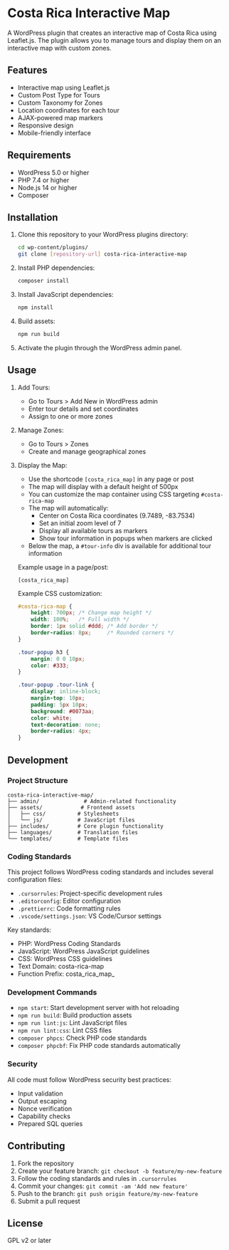 # Costa Rica Interactive Map

A WordPress plugin that creates an interactive map of Costa Rica using Leaflet.js. The plugin allows you to manage tours and display them on an interactive map with custom zones.

## Features

- Interactive map using Leaflet.js
- Custom Post Type for Tours
- Custom Taxonomy for Zones
- Location coordinates for each tour
- AJAX-powered map markers
- Responsive design
- Mobile-friendly interface

## Requirements

- WordPress 5.0 or higher
- PHP 7.4 or higher
- Node.js 14 or higher
- Composer

## Installation

1. Clone this repository to your WordPress plugins directory:
   ```bash
   cd wp-content/plugins/
   git clone [repository-url] costa-rica-interactive-map
   ```

2. Install PHP dependencies:
   ```bash
   composer install
   ```

3. Install JavaScript dependencies:
   ```bash
   npm install
   ```

4. Build assets:
   ```bash
   npm run build
   ```

5. Activate the plugin through the WordPress admin panel.

## Usage

1. Add Tours:
   - Go to Tours > Add New in WordPress admin
   - Enter tour details and set coordinates
   - Assign to one or more zones

2. Manage Zones:
   - Go to Tours > Zones
   - Create and manage geographical zones

3. Display the Map:
   - Use the shortcode `[costa_rica_map]` in any page or post
   - The map will display with a default height of 500px
   - You can customize the map container using CSS targeting `#costa-rica-map`
   - The map will automatically:
     - Center on Costa Rica coordinates (9.7489, -83.7534)
     - Set an initial zoom level of 7
     - Display all available tours as markers
     - Show tour information in popups when markers are clicked
   - Below the map, a `#tour-info` div is available for additional tour information

   Example usage in a page/post:
   ```
   [costa_rica_map]
   ```

   Example CSS customization:
   ```css
   #costa-rica-map {
       height: 700px; /* Change map height */
       width: 100%;   /* Full width */
       border: 1px solid #ddd; /* Add border */
       border-radius: 8px;     /* Rounded corners */
   }

   .tour-popup h3 {
       margin: 0 0 10px;
       color: #333;
   }

   .tour-popup .tour-link {
       display: inline-block;
       margin-top: 10px;
       padding: 5px 10px;
       background: #0073aa;
       color: white;
       text-decoration: none;
       border-radius: 4px;
   }
   ```

## Development

### Project Structure
```
costa-rica-interactive-map/
├── admin/              # Admin-related functionality
├── assets/            # Frontend assets
│   ├── css/          # Stylesheets
│   └── js/           # JavaScript files
├── includes/         # Core plugin functionality
├── languages/        # Translation files
└── templates/        # Template files
```

### Coding Standards

This project follows WordPress coding standards and includes several configuration files:

- `.cursorrules`: Project-specific development rules
- `.editorconfig`: Editor configuration
- `.prettierrc`: Code formatting rules
- `.vscode/settings.json`: VS Code/Cursor settings

Key standards:
- PHP: WordPress Coding Standards
- JavaScript: WordPress JavaScript guidelines
- CSS: WordPress CSS guidelines
- Text Domain: costa-rica-map
- Function Prefix: costa_rica_map_

### Development Commands

- `npm start`: Start development server with hot reloading
- `npm run build`: Build production assets
- `npm run lint:js`: Lint JavaScript files
- `npm run lint:css`: Lint CSS files
- `composer phpcs`: Check PHP code standards
- `composer phpcbf`: Fix PHP code standards automatically

### Security

All code must follow WordPress security best practices:
- Input validation
- Output escaping
- Nonce verification
- Capability checks
- Prepared SQL queries

## Contributing

1. Fork the repository
2. Create your feature branch: `git checkout -b feature/my-new-feature`
3. Follow the coding standards and rules in `.cursorrules`
4. Commit your changes: `git commit -am 'Add new feature'`
5. Push to the branch: `git push origin feature/my-new-feature`
6. Submit a pull request

## License

GPL v2 or later
